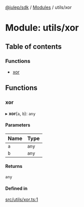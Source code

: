 [@julep/sdk](../README.md) / [Modules](../modules.md) / utils/xor

# Module: utils/xor

## Table of contents

### Functions

- [xor](utils_xor.md#xor)

## Functions

### xor

▸ **xor**(`a`, `b`): `any`

#### Parameters

| Name | Type |
| :------ | :------ |
| `a` | `any` |
| `b` | `any` |

#### Returns

`any`

#### Defined in

[src/utils/xor.ts:1](https://github.com/julep-ai/julep/blob/534ef5d7b2866498fd015bdc7680d527a7838671/sdks/ts/src/utils/xor.ts#L1)
